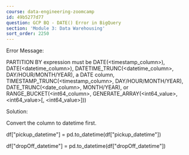```yaml
---
course: data-engineering-zoomcamp
id: 49b5277d77
question: GCP BQ - DATE() Error in BigQuery
section: 'Module 3: Data Warehousing'
sort_order: 2250
---
```


Error Message:

PARTITION BY expression must be DATE(<timestamp_column>), DATE(<datetime_column>), DATETIME_TRUNC(<datetime_column>, DAY/HOUR/MONTH/YEAR), a DATE column, TIMESTAMP_TRUNC(<timestamp_column>, DAY/HOUR/MONTH/YEAR), DATE_TRUNC(<date_column>, MONTH/YEAR), or RANGE_BUCKET(<int64_column>, GENERATE_ARRAY(<int64_value>, <int64_value>[, <int64_value>]))

Solution:

Convert the column to datetime first.

df["pickup_datetime"] = pd.to_datetime(df["pickup_datetime"])

df["dropOff_datetime"] = pd.to_datetime(df["dropOff_datetime"])

